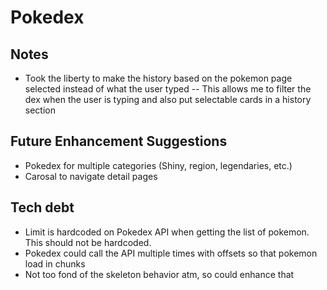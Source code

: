 # Pokedex

## Notes
- Took the liberty to make the history based on the pokemon page selected instead of what the user typed
-- This allows me to filter the dex when the user is typing and also put selectable cards in a history section

## Future Enhancement Suggestions
- Pokedex for multiple categories (Shiny, region, legendaries, etc.)
- Carosal to navigate detail pages

## Tech debt
- Limit is hardcoded on Pokedex API when getting the list of pokemon.  This should not be hardcoded.
- Pokedex could call the API multiple times with offsets so that pokemon load in chunks
- Not too fond of the skeleton behavior atm, so could enhance that